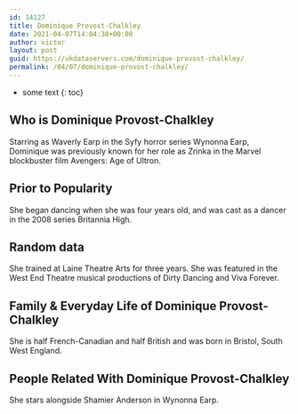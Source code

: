 ```yaml
---
id: 14127
title: Dominique Provost-Chalkley
date: 2021-04-07T14:04:38+00:00
author: victor
layout: post
guid: https://ukdataservers.com/dominique-provost-chalkley/
permalink: /04/07/dominique-provost-chalkley/
---
```


* some text
{: toc}


## Who is Dominique Provost-Chalkley



Starring as Waverly Earp in the Syfy horror series Wynonna Earp, Dominique was previously known for her role as Zrinka in the Marvel blockbuster film Avengers: Age of Ultron.

                
                
                
## Prior to Popularity



She began dancing when she was four years old, and was cast as a dancer in the 2008 series Britannia High.

                
                
                
## Random data



She trained at Laine Theatre Arts for three years. She was featured in the West End Theatre musical productions of Dirty Dancing and Viva Forever.

                
                
                
## Family & Everyday Life of Dominique Provost-Chalkley



She is half French-Canadian and half British and was born in Bristol, South West England.

                
                
                
## People Related With Dominique Provost-Chalkley



She stars alongside Shamier Anderson in Wynonna Earp.

                
              
            
          
          
          
